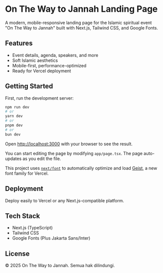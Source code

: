 # On The Way to Jannah Landing Page

A modern, mobile-responsive landing page for the Islamic spiritual event "On The Way to Jannah" built with Next.js, Tailwind CSS, and Google Fonts.

## Features

- Event details, agenda, speakers, and more
- Soft Islamic aesthetics
- Mobile-first, performance-optimized
- Ready for Vercel deployment

## Getting Started

First, run the development server:

```bash
npm run dev
# or
yarn dev
# or
pnpm dev
# or
bun dev
```

Open [http://localhost:3000](http://localhost:3000) with your browser to see the result.

You can start editing the page by modifying `app/page.tsx`. The page auto-updates as you edit the file.

This project uses [`next/font`](https://nextjs.org/docs/app/building-your-application/optimizing/fonts) to automatically optimize and load [Geist](https://vercel.com/font), a new font family for Vercel.

## Deployment

Deploy easily to Vercel or any Next.js-compatible platform.

## Tech Stack

- Next.js (TypeScript)
- Tailwind CSS
- Google Fonts (Plus Jakarta Sans/Inter)

## License

©️ 2025 On The Way to Jannah. Semua hak dilindungi.
